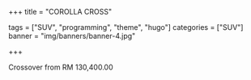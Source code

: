 +++
title = "COROLLA CROSS"

tags = ["SUV", "programming", "theme", "hugo"]
categories = ["SUV"]
banner = "img/banners/banner-4.jpg"

+++

Crossover from RM 130,400.00
